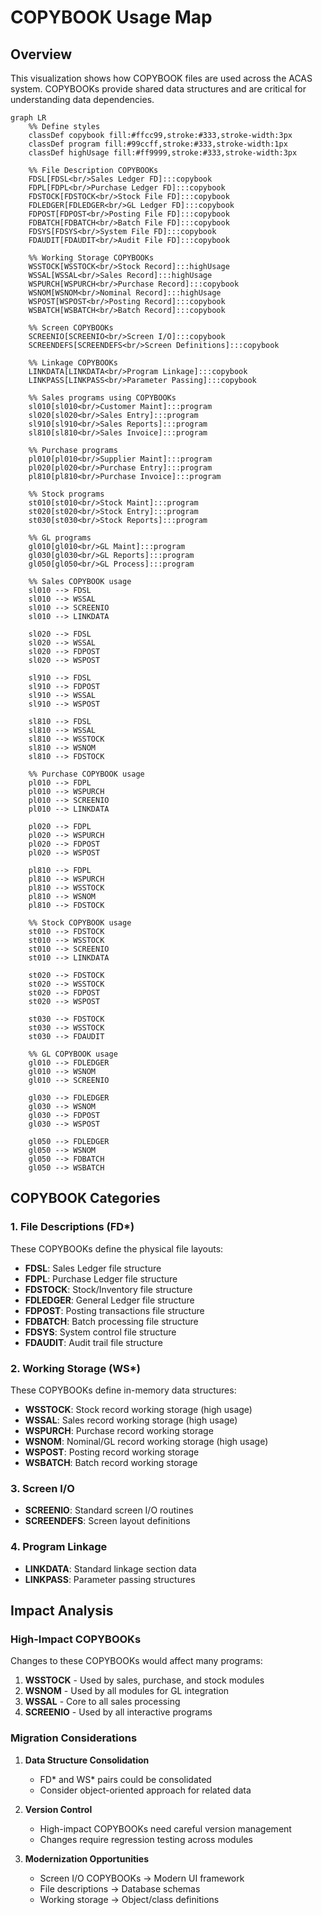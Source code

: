 # COPYBOOK Usage Map

## Overview
This visualization shows how COPYBOOK files are used across the ACAS system. COPYBOOKs provide shared data structures and are critical for understanding data dependencies.

```mermaid
graph LR
    %% Define styles
    classDef copybook fill:#ffcc99,stroke:#333,stroke-width:3px
    classDef program fill:#99ccff,stroke:#333,stroke-width:1px
    classDef highUsage fill:#ff9999,stroke:#333,stroke-width:3px
    
    %% File Description COPYBOOKs
    FDSL[FDSL<br/>Sales Ledger FD]:::copybook
    FDPL[FDPL<br/>Purchase Ledger FD]:::copybook
    FDSTOCK[FDSTOCK<br/>Stock File FD]:::copybook
    FDLEDGER[FDLEDGER<br/>GL Ledger FD]:::copybook
    FDPOST[FDPOST<br/>Posting File FD]:::copybook
    FDBATCH[FDBATCH<br/>Batch File FD]:::copybook
    FDSYS[FDSYS<br/>System File FD]:::copybook
    FDAUDIT[FDAUDIT<br/>Audit File FD]:::copybook
    
    %% Working Storage COPYBOOKs
    WSSTOCK[WSSTOCK<br/>Stock Record]:::highUsage
    WSSAL[WSSAL<br/>Sales Record]:::highUsage
    WSPURCH[WSPURCH<br/>Purchase Record]:::copybook
    WSNOM[WSNOM<br/>Nominal Record]:::highUsage
    WSPOST[WSPOST<br/>Posting Record]:::copybook
    WSBATCH[WSBATCH<br/>Batch Record]:::copybook
    
    %% Screen COPYBOOKs
    SCREENIO[SCREENIO<br/>Screen I/O]:::copybook
    SCREENDEFS[SCREENDEFS<br/>Screen Definitions]:::copybook
    
    %% Linkage COPYBOOKs
    LINKDATA[LINKDATA<br/>Program Linkage]:::copybook
    LINKPASS[LINKPASS<br/>Parameter Passing]:::copybook
    
    %% Sales programs using COPYBOOKs
    sl010[sl010<br/>Customer Maint]:::program
    sl020[sl020<br/>Sales Entry]:::program
    sl910[sl910<br/>Sales Reports]:::program
    sl810[sl810<br/>Sales Invoice]:::program
    
    %% Purchase programs
    pl010[pl010<br/>Supplier Maint]:::program
    pl020[pl020<br/>Purchase Entry]:::program
    pl810[pl810<br/>Purchase Invoice]:::program
    
    %% Stock programs
    st010[st010<br/>Stock Maint]:::program
    st020[st020<br/>Stock Entry]:::program
    st030[st030<br/>Stock Reports]:::program
    
    %% GL programs
    gl010[gl010<br/>GL Maint]:::program
    gl030[gl030<br/>GL Reports]:::program
    gl050[gl050<br/>GL Process]:::program
    
    %% Sales COPYBOOK usage
    sl010 --> FDSL
    sl010 --> WSSAL
    sl010 --> SCREENIO
    sl010 --> LINKDATA
    
    sl020 --> FDSL
    sl020 --> WSSAL
    sl020 --> FDPOST
    sl020 --> WSPOST
    
    sl910 --> FDSL
    sl910 --> FDPOST
    sl910 --> WSSAL
    sl910 --> WSPOST
    
    sl810 --> FDSL
    sl810 --> WSSAL
    sl810 --> WSSTOCK
    sl810 --> WSNOM
    sl810 --> FDSTOCK
    
    %% Purchase COPYBOOK usage
    pl010 --> FDPL
    pl010 --> WSPURCH
    pl010 --> SCREENIO
    pl010 --> LINKDATA
    
    pl020 --> FDPL
    pl020 --> WSPURCH
    pl020 --> FDPOST
    pl020 --> WSPOST
    
    pl810 --> FDPL
    pl810 --> WSPURCH
    pl810 --> WSSTOCK
    pl810 --> WSNOM
    pl810 --> FDSTOCK
    
    %% Stock COPYBOOK usage
    st010 --> FDSTOCK
    st010 --> WSSTOCK
    st010 --> SCREENIO
    st010 --> LINKDATA
    
    st020 --> FDSTOCK
    st020 --> WSSTOCK
    st020 --> FDPOST
    st020 --> WSPOST
    
    st030 --> FDSTOCK
    st030 --> WSSTOCK
    st030 --> FDAUDIT
    
    %% GL COPYBOOK usage
    gl010 --> FDLEDGER
    gl010 --> WSNOM
    gl010 --> SCREENIO
    
    gl030 --> FDLEDGER
    gl030 --> WSNOM
    gl030 --> FDPOST
    gl030 --> WSPOST
    
    gl050 --> FDLEDGER
    gl050 --> WSNOM
    gl050 --> FDBATCH
    gl050 --> WSBATCH
```

## COPYBOOK Categories

### 1. File Descriptions (FD*)
These COPYBOOKs define the physical file layouts:
- **FDSL**: Sales Ledger file structure
- **FDPL**: Purchase Ledger file structure
- **FDSTOCK**: Stock/Inventory file structure
- **FDLEDGER**: General Ledger file structure
- **FDPOST**: Posting transactions file structure
- **FDBATCH**: Batch processing file structure
- **FDSYS**: System control file structure
- **FDAUDIT**: Audit trail file structure

### 2. Working Storage (WS*)
These COPYBOOKs define in-memory data structures:
- **WSSTOCK**: Stock record working storage (high usage)
- **WSSAL**: Sales record working storage (high usage)
- **WSPURCH**: Purchase record working storage
- **WSNOM**: Nominal/GL record working storage (high usage)
- **WSPOST**: Posting record working storage
- **WSBATCH**: Batch record working storage

### 3. Screen I/O
- **SCREENIO**: Standard screen I/O routines
- **SCREENDEFS**: Screen layout definitions

### 4. Program Linkage
- **LINKDATA**: Standard linkage section data
- **LINKPASS**: Parameter passing structures

## Impact Analysis

### High-Impact COPYBOOKs
Changes to these COPYBOOKs would affect many programs:

1. **WSSTOCK** - Used by sales, purchase, and stock modules
2. **WSNOM** - Used by all modules for GL integration
3. **WSSAL** - Core to all sales processing
4. **SCREENIO** - Used by all interactive programs

### Migration Considerations

1. **Data Structure Consolidation**
   - FD* and WS* pairs could be consolidated
   - Consider object-oriented approach for related data

2. **Version Control**
   - High-impact COPYBOOKs need careful version management
   - Changes require regression testing across modules

3. **Modernization Opportunities**
   - Screen I/O COPYBOOKs → Modern UI framework
   - File descriptions → Database schemas
   - Working storage → Object/class definitions